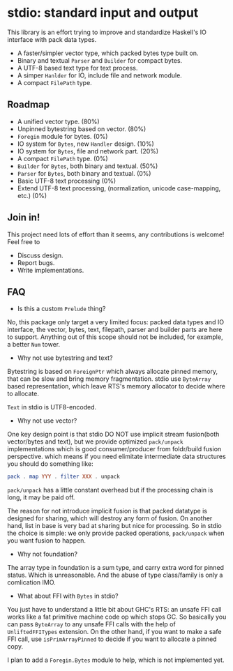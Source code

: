 stdio: standard input and output
================================

This library is an effort trying to improve and standardize Haskell's IO interface with pack data types.

+ A faster/simpler vector type, which packed bytes type built on.
+ Binary and textual `Parser` and `Builder` for compact bytes.
+ A UTF-8 based text type for text process.
+ A simper `Hanlder` for IO, include file and network module.
+ A compact `FilePath` type.

Roadmap
-------

+ A unified vector type. (80%)
+ Unpinned bytestring based on vector. (80%) 
+ `Foregin` module for bytes. (0%)
+ IO system for `Bytes`, new `Handler` design. (10%)
+ IO system for `Bytes`, file and network part. (20%)
+ A compact `FilePath` type. (0%)
+ `Builder` for `Bytes`, both binary and textual. (50%)
+ `Parser` for `Bytes`, both binary and textual. (0%)
+ Basic UTF-8 text processing (0%)
+ Extend UTF-8 text processing, (normalization, unicode case-mapping, etc.) (0%)

Join in!
--------

This project need lots of effort than it seems, any contributions is welcome! Feel free to

+ Discuss design.
+ Report bugs.
+ Write implementations.

FAQ
---

+ Is this a custom `Prelude` thing?

No, this package only target a very limited focus: packed data types and IO interface, the vector, bytes, text, filepath, parser and builder parts are here to support. Anything out of this scope should not be included, for example, a better `Num` tower.

+ Why not use bytestring and text?

Bytestring is based on `ForeignPtr` which always allocate pinned memory, that can be slow and bring memory fragmentation. stdio use `ByteArray` based representation, which leave RTS's memory allocator to decide where to allocate. 

`Text` in stdio is UTF8-encoded.

+ Why not use vector?

One key design point is that stdio DO NOT use implicit stream fusion(both vector/bytes and text), but we provide optimized `pack/unpack` implementations which is good consumer/producer from foldr/build fusion perspective. which means if you need elimitate intermediate data structures you should do something like:

```haskell
pack . map YYY . filter XXX . unpack
```

`pack/unpack` has a little constant overhead but if the processing chain is long, it may be paid off. 

The reason for not introduce implicit fusion is that packed datatype is designed for sharing, which will destroy any form of fusion. On another hand, list in base is very bad at sharing but nice for processing. So in stdio the choice is simple: we only provide packed operations, `pack/unpack` when you want fusion to happen.

+ Why not foundation?

The array type in foundation is a sum type, and carry extra word for pinned status. Which is unreasonable. And the abuse of type class/family is only a comlication IMO.

+ What about FFI with `Bytes` in stdio?

You just have to understand a little bit about GHC's RTS: an unsafe FFI call works like a fat primitive machine code op which stops GC. So basically you can pass `ByteArray` to any unsafe FFI calls with the help of `UnliftedFFITypes` extension. On the other hand, if you want to make a safe FFI call, use `isPrimArrayPinned` to decide if you want to allocate a pinned copy.

I plan to add a `Foregin.Bytes` module to help, which is not implemented yet.
